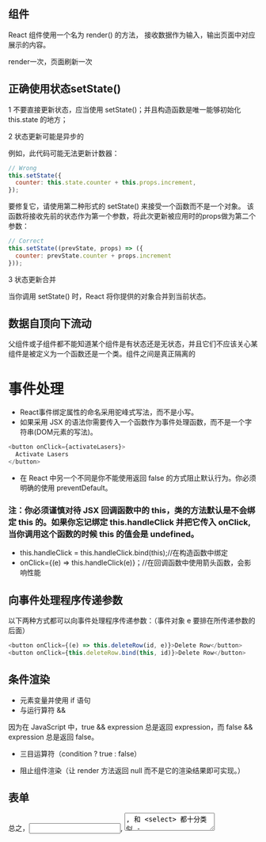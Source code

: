## 组件
React 组件使用一个名为 render() 的方法， 接收数据作为输入，输出页面中对应展示的内容。 

render一次，页面刷新一次

## 正确使用状态setState()
1 不要直接更新状态，应当使用 setState()；并且构造函数是唯一能够初始化 this.state 的地方；

2 状态更新可能是异步的

例如，此代码可能无法更新计数器：

```js
// Wrong
this.setState({
  counter: this.state.counter + this.props.increment,
});
```

要修复它，请使用第二种形式的 setState() 来接受一个函数而不是一个对象。 该函数将接收先前的状态作为第一个参数，将此次更新被应用时的props做为第二个参数：

```js
// Correct
this.setState((prevState, props) => ({
  counter: prevState.counter + props.increment
}));
```

3 状态更新合并

当你调用 setState() 时，React 将你提供的对象合并到当前状态。

## 数据自顶向下流动

父组件或子组件都不能知道某个组件是有状态还是无状态，并且它们不应该关心某组件是被定义为一个函数还是一个类。组件之间是真正隔离的

# 事件处理

* React事件绑定属性的命名采用驼峰式写法，而不是小写。
* 如果采用 JSX 的语法你需要传入一个函数作为事件处理函数，而不是一个字符串(DOM元素的写法)。

```js
<button onClick={activateLasers}>
  Activate Lasers
</button>
```

* 在 React 中另一个不同是你不能使用返回 false 的方式阻止默认行为。你必须明确的使用 preventDefault。

### 注：你必须谨慎对待 JSX 回调函数中的 this，类的方法默认是不会绑定 this 的。如果你忘记绑定 this.handleClick 并把它传入 onClick, 当你调用这个函数的时候 this 的值会是 undefined。
* this.handleClick = this.handleClick.bind(this);//在构造函数中绑定
* onClick={(e) => this.handleClick(e)}；//在回调函数中使用箭头函数，会影响性能

## 向事件处理程序传递参数

以下两种方式都可以向事件处理程序传递参数：（事件对象 e 要排在所传递参数的后面）

```js
<button onClick={(e) => this.deleteRow(id, e)}>Delete Row</button>
<button onClick={this.deleteRow.bind(this, id)}>Delete Row</button>
```

## 条件渲染
* 元素变量并使用 if 语句
* 与运行算符 &&

因为在 JavaScript 中，true && expression 总是返回 expression，而 false && expression 总是返回 false。

* 三目运算符（condition ? true : false）

* 阻止组件渲染（让 render 方法返回 null 而不是它的渲染结果即可实现。）

## 表单

总之，<input type="text">, <textarea>, 和 <select> 都十分类似 - 他们都通过传入一个value属性来实现对组件的控制。（受控组件）
  
file input 标签（非受控组件）

##　状态提升
在React中，状态分享是通过将state数据提升至离需要这些数据的组件最近的父组件来完成的。这就是所谓的状态提升


